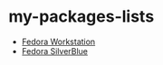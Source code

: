 # my-packages-lists

- [Fedora Workstation](https://github.com/diogopessoa/my-packages-lists/blob/main/fedora-packages-list.md)
- [Fedora SilverBlue](https://github.com/diogopessoa/my-packages-lists/blob/main/pos-install-fedora-silverblue.md) 
